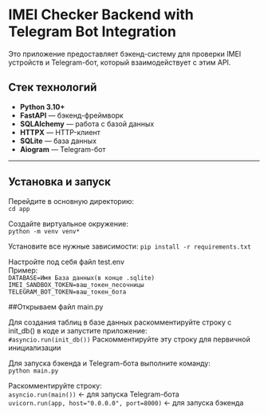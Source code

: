 # IMEI Checker Backend with Telegram Bot Integration

Это приложение предоставляет бэкенд-систему для проверки IMEI устройств и Telegram-бот, который взаимодействует с этим API. 

## Стек технологий
- **Python 3.10+**
- **FastAPI** — бэкенд-фреймворк
- **SQLAlchemy** — работа с базой данных
- **HTTPX** — HTTP-клиент
- **SQLite** — база данных
- **Aiogram** — Telegram-бот

---

## Установка и запуск

Перейдите в основную директорию:   
```cd app``` 

Создайте виртуальное окружение:  
```python -m venv venv*```

Установите все нужные зависимости: 
```pip install -r requirements.txt```

Настройте под себя файл test.env  
Пример:  
```DATABASE=Имя База данных(в конце .sqlite)```  
```IMEI_SANDBOX_TOKEN=ваш_токен_песочницы```  
```TELEGRAM_BOT_TOKEN=ваш_токен_бота```  

##Открываем файл main.py  

Для создания таблиц в базе данных раскомментируйте строку с init_db() в коде и запустите приложение:  
```#asyncio.run(init_db())``` Раскомментируйте эту строку для первичной инициализации  

Для запуска бэкенда и Telegram-бота выполните команду:  
```python main.py```  

Раскомментируйте строку:  
```asyncio.run(main())``` <- для запуска Telegram-бота  
```uvicorn.run(app, host="0.0.0.0", port=8000)``` <- для запуска бэкенда  


